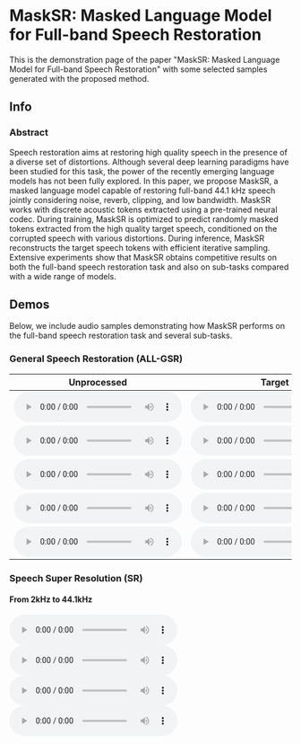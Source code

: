 
# MaskSR: Masked Language Model for Full-band Speech Restoration

This is the demonstration page of the paper "MaskSR: Masked Language Model for Full-band Speech Restoration" with some selected samples generated with the proposed method.


## Info

### Abstract

Speech restoration aims at restoring high quality speech in the presence of a diverse set of distortions. Although several deep learning paradigms have been studied for this task,
the power of the recently emerging language models has not been fully explored. In this paper, we propose MaskSR, a masked language model capable of restoring full-band 44.1 kHz speech
jointly considering noise, reverb, clipping, and low bandwidth. MaskSR works with discrete acoustic tokens extracted using a pre-trained neural codec. During training, MaskSR is
optimized to predict randomly masked tokens extracted from the high quality target speech, conditioned on the corrupted speech with various distortions. During inference, MaskSR
reconstructs the target speech tokens with efficient iterative sampling. Extensive experiments show that MaskSR obtains competitive results on both the full-band speech restoration task
and also on sub-tasks compared with a wide range of models.


## Demos

Below, we include audio samples demonstrating how MaskSR performs on the full-band speech restoration task and several sub-tasks.

### General Speech Restoration (ALL-GSR)

<table>
  <thead>
    <tr>
      <th>Unprocessed</th>
      <th>Target</th>
      <th>MaskSR-M</th>
      <th>VoiceFixer</th> 
      <th>NSNet2</th>      
    </tr>
  </thead>
  <tbody>
    <tr>
      <td><html><audio controls><source src="dag_audio/air_conditioner_0.wav"></audio></html></td>
      <td><html><audio controls><source src="dag_audio/air_conditioner_0.wav"></audio></html></td>
      <td><html><audio controls><source src="dag_audio/air_conditioner_0.wav"></audio></html></td>
      <td><html><audio controls><source src="dag_audio/air_conditioner_0.wav"></audio></html></td>
      <td><html><audio controls><source src="dag_audio/air_conditioner_0.wav"></audio></html></td>
    </tr>
    <tr>
      <td><html><audio controls><source src="dag_audio/air_conditioner_0.wav"></audio></html></td>
      <td><html><audio controls><source src="dag_audio/air_conditioner_0.wav"></audio></html></td>
      <td><html><audio controls><source src="dag_audio/air_conditioner_0.wav"></audio></html></td>
      <td><html><audio controls><source src="dag_audio/air_conditioner_0.wav"></audio></html></td>
      <td><html><audio controls><source src="dag_audio/air_conditioner_0.wav"></audio></html></td>
    </tr>
    <tr>
      <td><html><audio controls><source src="dag_audio/air_conditioner_0.wav"></audio></html></td>
      <td><html><audio controls><source src="dag_audio/air_conditioner_0.wav"></audio></html></td>
      <td><html><audio controls><source src="dag_audio/air_conditioner_0.wav"></audio></html></td>
      <td><html><audio controls><source src="dag_audio/air_conditioner_0.wav"></audio></html></td>
      <td><html><audio controls><source src="dag_audio/air_conditioner_0.wav"></audio></html></td>  
    </tr>
    <tr>
      <td><html><audio controls><source src="dag_audio/air_conditioner_0.wav"></audio></html></td>
      <td><html><audio controls><source src="dag_audio/air_conditioner_0.wav"></audio></html></td>
      <td><html><audio controls><source src="dag_audio/air_conditioner_0.wav"></audio></html></td>
      <td><html><audio controls><source src="dag_audio/air_conditioner_0.wav"></audio></html></td>
      <td><html><audio controls><source src="dag_audio/air_conditioner_0.wav"></audio></html></td>
    </tr>
    <tr>
      <td><html><audio controls><source src="dag_audio/air_conditioner_0.wav"></audio></html></td>
      <td><html><audio controls><source src="dag_audio/air_conditioner_0.wav"></audio></html></td>
      <td><html><audio controls><source src="dag_audio/air_conditioner_0.wav"></audio></html></td>
      <td><html><audio controls><source src="dag_audio/air_conditioner_0.wav"></audio></html></td>
      <td><html><audio controls><source src="dag_audio/air_conditioner_0.wav"></audio></html></td>    
    </tr>    
  </tbody>
</table>

### Speech Super Resolution (SR)

#### From 2kHz to 44.1kHz

<html>
  <audio controls>
    <source src="dag_audio/air_conditioner_0.wav">
    <source src="dag_audio/air_conditioner_1.wav">
  </audio>
</html>

<html>
  <audio controls>
    <source src="dag_audio/air_conditioner_1.wav">
  </audio>
</html>

<html>
  <audio controls>
    <source src="dag_audio/air_conditioner_1.wav">
  </audio>
</html>

<html>
  <audio controls>
    <source src="dag_audio/air_conditioner_1.wav">
  </audio>
</html>

